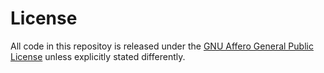 
# License

All code in this repositoy is released under the [GNU Affero General Public License](https://www.gnu.org/licenses/agpl-3.0.en.html) unless explicitly stated differently.
